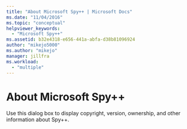 ```yaml
---
title: "About Microsoft Spy++ | Microsoft Docs"
ms.date: "11/04/2016"
ms.topic: "conceptual"
helpviewer_keywords:
  - "Microsoft Spy++"
ms.assetid: b32e4318-e656-441a-abfa-d38b81096924
author: "mikejo5000"
ms.author: "mikejo"
manager: jillfra
ms.workload:
  - "multiple"
---
```

# About Microsoft Spy++
Use this dialog box to display copyright, version, ownership, and other information about Spy++.